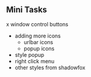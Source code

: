 ## Mini Tasks

x window control buttons

-   adding more icons
    -   urlbar icons
    -   popup icons
-   style popup
-   right click menu
-   other styles from shadowfox
